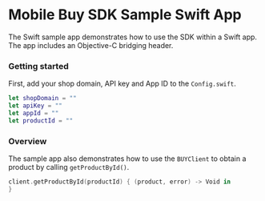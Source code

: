 # Mobile Buy SDK Sample Swift App

The Swift sample app demonstrates how to use the SDK within a Swift app. The app includes an Objective-C bridging header.

### Getting started

First, add your shop domain, API key and App ID to the `Config.swift`.

```swift
let shopDomain = ""
let apiKey = ""
let appId = ""
let productId = ""
```

### Overview

The sample app also demonstrates how to use the `BUYClient` to obtain a product by calling `getProductById()`.

```swift
client.getProductById(productId) { (product, error) -> Void in
}
```
